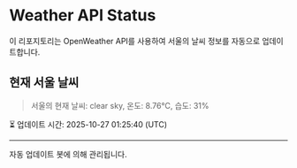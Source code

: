 
# Weather API Status

이 리포지토리는 OpenWeather API를 사용하여 서울의 날씨 정보를 자동으로 업데이트합니다.

## 현재 서울 날씨
> 서울의 현재 날씨: clear sky, 온도: 8.76°C, 습도: 31%

⏳ 업데이트 시간: 2025-10-27 01:25:40 (UTC)

---
자동 업데이트 봇에 의해 관리됩니다.
